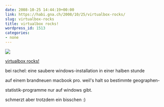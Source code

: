 ```yaml
---
date: 2008-10-25 14:44:19+00:00
link: https://habi.gna.ch/2008/10/25/virtualbox-rocks/
slug: virtualbox-rocks
title: virtualbox rocks!
wordpress_id: 1513
categories:
- none
---
```



 [![](https://static.flickr.com/3165/2971881028_0cd0f0711f_m.jpg)](https://www.flickr.com/photos/habi/2971881028/)
   

 
  [virtualbox rocks!](https://www.flickr.com/photos/habi/2971881028/)
    

 



bei rachel: eine saubere windows-installation in einer halben stunde  

auf einem brandneuen macbook pro. weil's halt so bestimmte geographen-  

statistik-programme nur auf windows gibt.  

schmerzt aber trotzdem ein bisschen :)
  


